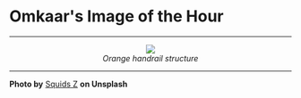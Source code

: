 # Omkaar's Image of the Hour

---

<div align="center">

<a href="https://unsplash.com/photos/handrails-with-warm-lighting-provide-a-unique-perspective-D5HE4cj-oIQ">
  <img src="https://images.unsplash.com/photo-1747629382448-fde8a1fc8391?crop=entropy&cs=tinysrgb&fit=max&fm=jpg&ixid=M3w3NjA2Nzh8MHwxfHJhbmRvbXx8fHx8fHx8fDE3NDkzODQwMDB8&ixlib=rb-4.1.0&q=80&w=1080" style="max-width:100%; height:auto;">
</a>

<br>
<i>Orange handrail structure</i>

</div>

---

**Photo by** [Squids Z](https://unsplash.com/@squids93) **on Unsplash**
